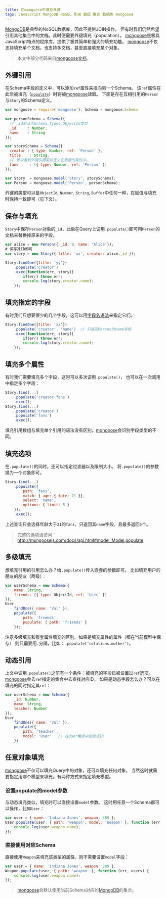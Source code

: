```yaml
---
title: 在mongoose中填充外键
tags: JavaScript MongoDB NoSQL 引用 数组 集合 数据库 mongoose
---
```


[MongoDB][mongo]是典型的NoSQL数据库，因此不提供JOIN操作。
但有时我们仍然希望引用其他集合中的文档。此时便需要外键填充（population）。
[mongoose][mongoose]是极具JavaScript特点的程序库，提供了极其简单和强大的填充功能。
[mongoose][mongoose]不仅支持填充单个文档，也支持多文档，甚至直接填充某个对象。

> 本文中部分代码来自[mongoose文档][mongoose-doc]。

## 外键引用

在Schema字段的定义中，可以添加`ref`属性来指向另一个Schema。
该`ref`属性在此后被填充（[`populate`][populate]）时将被[mongoose][mongoose]读取。
下面是存在互相引用的`Person`与`Story`的Schema定义。

```javascript
var mongoose = require('mongoose'), Schema = mongoose.Schema
  
var personSchema = Schema({
  // _id默认为Schema.Types.ObjectId类型
  _id     : Number,
  name    : String
});

var storySchema = Schema({
  creator : { type: Number, ref: 'Person' },
  title    : String,
  // 可以看到外键引用可以定义在嵌套的属性中。
  fans     : [{ type: Number, ref: 'Person' }]
});

var Story  = mongoose.model('Story', storySchema);
var Person = mongoose.model('Person', personSchema);
```

<!--more-->

外键的类型可以是`ObjectId`, `Number`, `String`, `Buffer`中任何一种，在赋值与填充时保持一致即可（见下文）。

## 保存与填充

`Story`中保存`Person`对象的`_id`，此后在Query上调用`.populate()`即可用`Person`的文档来替换掉原来的字段。

```javascript
var alice = new Person({ _id: 0, name: 'Alice'});
# 保存其ID即可
var story = new Story({ title: 'xx', creator: alice._id });

Story.findOne({title: 'yy'})
    .populate('creator')
    .exec(function(err, story){
        if(err) throw err;
        console.log(story.creator.name);
    });
```

## 填充指定的字段

有时我们只想要很少的几个字段，这可以用[字段名语法][fieldname]来指定它们。

```javascript
Story.findOne({title: 'xx'})
    .populate('creator', 'name')  // 只返回Person的name字段
    .exec(function(err, story){
        if(err) throw err;
        console.log(story.creator.name);
    });
```

## 填充多个属性

有时我们需要填充多个字段，这时可以多次调用`.populate()`，
也可以在一次调用中指定多个字段：

```javascript
Story.find(...)
    .populate('creator fans')
    .exec();
Story.find(...)
    .populate('creator')
    .populate('fans')
    .exec();
```

填充引用数组与填充单个引用的语法没有区别，[mongoose][mongoose]会识别字段类型的不同。

## 填充选项

在`.populate()`的同时，还可以指定过滤器以及限制大小。
将`.populate()`的参数换为一个对象即可。

```javascript
Story.find(...)
    .populate({
        path: 'fans',
        match: { age: { $gte: 21 }},
        select: 'name',
        options: { limit: 5 }
    });
    .exec();
```

上述查询只会选择年龄大于`21`的`fans`，只返回其`name`字段，且最多返回`5`个。

> 完整的选项请访问：<http://mongoosejs.com/docs/api.html#model_Model.populate>

## 多级填充

想填充引用的引用怎么办？给`.populate()`传入嵌套的参数即可。
比如填充用户的朋友的朋友（两级）：

```javascript
var userSchema = new Schema({
    name: String,
    friends: [{ type: ObjectId, ref: 'User' }]
});
User.
    findOne({ name: 'Val' }).
    populate({
        path: 'friends',
        populate: { path: 'friends' }
    });
```

注意多级填充和嵌套属性填充的区别。如果是填充属性的属性（都在当前模型中保存）
则只需要用`.`分隔，比如：`.populate('relations.mother')`。

## 动态引用

上文中调用`.populate()`之前有一个条件：被填充的字段已被设置过`ref`选项。
[mongoose][mongoose]会去`ref`指定的集合中去查找对应ID。
如果是动态字段怎么办？可以在填充的同时指定其`ref`：

```javascript
var userSchema = new Schema({
    _id: Number,
    name: String,
    teacher: Number
});
User.
    findOne({ name: 'Val' }).
    populate({
        path: 'teacher',
        model: 'User'   // 在User集合中查找该ID
    })
```

## 任意对象填充

[mongoose][mongoose]不仅可以填充Query中的对象，还可以填充任何对象。
当然这时就需要指定用哪个模型来填充，有两种方式来指定填充模型。

### 设置populate的model参数

与动态填充类似，填充时可以直接设置`model`参数。
这时用任意一个Schema都可以操作，比如`User`：

```javascript
var user = { name: 'Indiana Jones', weapon: 389 };
User.populate(user, { path: 'weapon', model: 'Weapon' }, function (err, users) {
    console.log(user.weapon.name);
});
```

### 直接使用对应Schema

直接使用`Weapon`来填充该类型的属性，则不需要设置`model`字段：

```javascript
var user = { name: 'Indiana Jones', weapon: 389 };
Weapon.populate(user, { path: 'weapon' }, function (err, users) {
    console.log(user.weapon.name);
});
```

> [mongoose][mongoose]会默认使用当前Schema对应的[MongoDB][mongo]的集合。

[mongo]: https://docs.mongodb.com/
[mongoose]: http://mongoosejs.com/
[mongoose-doc]: http://mongoosejs.com/docs/populate.html
[fieldname]: http://mongoosejs.com/docs/api.html#query_Query-select
[populate]: http://mongoosejs.com/docs/api.html#model_Model.populate
